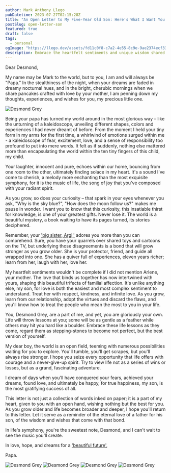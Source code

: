```yaml
---
author: Mark Anthony Llego
pubDatetime: 2023-07-27T02:15:28Z
title: "An Open Letter to My Five-Year Old Son: Here's What I Want You to Know"
postSlug: open-letter-son
featured: true
draft: false
tags:
  - personal
ogImage: "https://llego.dev/assets/fd11c0f8-c7a2-4e55-8c9e-9ae2374ecf33.jpg"
description: Embrace the heartfelt sentiments and unique wisdom shared by a father, Mark, to his five-year-old son Desmond Grey in this open letter. Providing a rich layer of family dynamics, life lessons, and hopes for the future, this article celebrates the extraordinary bond between a father and his child.
---
```


Dear Desmond,

My name may be Mark to the world, but to you, I am and will always be "Papa." In the stealthiness of the night, when your dreams are faded in dreamy nocturnal hues, and in the bright, cherubic mornings when we share pancakes crafted with love by your mother, I am penning down my thoughts, experiences, and wishes for you, my precious little one.

![Desmond Grey](https://llego.dev/assets/tBoPKiWCNwVRKS4jq4EmsDc.jpg)

Being your papa has turned my world around in the most glorious way – like the unturning of a kaleidoscope, unveiling different shapes, colors and experiences I had never dreamt of before. From the moment I held your tiny form in my arms for the first time, a whirlwind of emotions surged within me - a kaleidoscope of fear, excitement, love, and a sense of responsibility too profound to put into mere words. It felt as if suddenly, nothing else mattered more than encapsulating the world within the ten tiny fingers of this child, my child.

Your laughter, innocent and pure, echoes within our home, bouncing from one room to the other, ultimately finding solace in my heart. It's a sound I've come to cherish, a melody more enchanting than the most exquisite symphony, for it is the music of life, the song of joy that you've composed with your radiant spirit.

As you grow, so does your curiosity – that spark in your eyes whenever you ask, "Why is the sky blue?", "How does the moon follow us?" makes me pause in wonder. I want you to know that this curiosity, this insatiable thirst for knowledge, is one of your greatest gifts. Never lose it. The world is a beautiful mystery, a book waiting to have its pages turned, its stories deciphered.

Remember, your ['big sister, Argi,'](https://llego.dev/posts/open-letter-daughter/) adores you more than you can comprehend. Sure, you have your quarrels over shared toys and cartoons on the TV, but underlying those disagreements is a bond that will grow stronger as you grow older. She is your protector, friend, and guide all wrapped into one. She has a quiver full of experiences, eleven years richer; learn from her, laugh with her, love her.

My heartfelt sentiments wouldn't be complete if I did not mention Arlene, your mother. The love that binds us together has now intertwined with yours, shaping this beautiful trifecta of familial affection. It's unlike anything else, my son, for love is both the easiest and most complex sentiment to understand. Treat her with respect, kindness, and infinite love. As you grow, learn from our relationship, adopt the virtues and discard the flaws, and you'll know how to treat the people who mean the most to you in your life.

You, Desmond Grey, are a part of me, and yet, you are gloriously your own. Life will throw lessons at you; some will be as gentle as a feather while others may hit you hard like a boulder. Embrace these life lessons as they come, regard them as stepping-stones to become not perfect, but the best version of yourself.

My dear boy, the world is an open field, teeming with numerous possibilities waiting for you to explore. You'll tumble, you'll get scrapes, but you'll always rise stronger. I hope you seize every opportunity that life offers with courage and a never-give-up spirit. Try to view life not as a series of wins or losses, but as a grand, fascinating adventure.

I dream of days when you'll have conquered your fears, achieved your dreams, found love, and ultimately be happy, for true happiness, my son, is the most gratifying success of all.

This letter is not just a collection of words inked on paper; it is a part of my heart, given to you with an open hand, wishing nothing but the best for you. As you grow older and life becomes broader and deeper, I hope you'll return to this letter. Let it serve as a reminder of the eternal love of a father for his son, of the wisdom and wishes that come with that bond.

In life's symphony, you're the sweetest note, Desmond, and I can't wait to see the music you'll create.

In love, hope, and dreams for a ['beautiful future'](https://llego.dev/posts/basey-samar/),

Papa.

![Desmond Grey](https://llego.dev/assets/8J62wUdLUat9AvSkmq8SjC7.jpg)
![Desmond Grey](https://llego.dev/assets/HDQ9TPSFK6hEMc9r3uaC5Ys.jpg)
![Desmond Grey](https://llego.dev/assets/qtNqF8JTADt8jxyvSVAYyeH.jpg)
![Desmond Grey](https://llego.dev/assets/fUbdrW4Ps9oC3rY7bbqJnhp.jpg)
